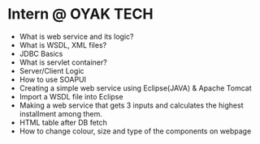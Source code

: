 # Intern @ OYAK TECH

- What is web service and its logic?
- What is WSDL, XML files?
- JDBC Basics
- What is servlet container?
- Server/Client Logic
- How to use SOAPUI
- Creating a simple web service using Eclipse(JAVA) & Apache Tomcat
- Import a WSDL file into Eclipse
- Making a web service that gets 3 inputs and calculates the highest installment among them.
- HTML table after DB fetch
- How to change colour, size and type of the components on webpage
